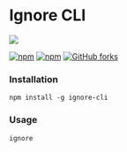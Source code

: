 # Ignore CLI
![](https://botvinick.host/images/2018/10/ignore-cli.gif)

[![npm](https://img.shields.io/npm/dw/ignore-cli.svg)](https://www.npmjs.com/package/ignore-cli)
[![npm](https://img.shields.io/npm/v/ignore-cli.svg)](https://www.npmjs.com/package/ignore-cli)
[![GitHub forks](https://img.shields.io/github/stars/botv/ignore-cli.svg?style=social&label=Star)](https://github.com/botv/ignore-cli)


### Installation
`npm install -g ignore-cli`

### Usage
`ignore`
